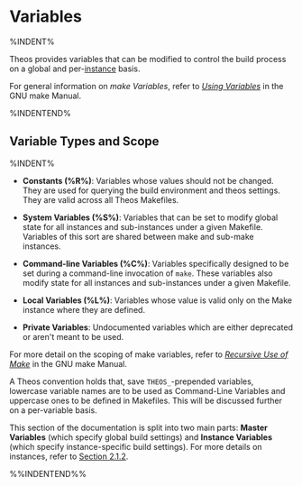 # Variables

%INDENT%

Theos provides variables that can be modified to control the build process on a global and per-[instance](./2_1_2_INSTANCES.md) basis.

For general information on *make Variables*, refer to [*Using Variables*](http://www.gnu.org/software/make/manual/make.html#Using-Variables) in the GNU make Manual.

%INDENTEND%

## Variable Types and Scope

%INDENT%

* **Constants (%R%)**: Variables whose values should not be changed. They are used for querying the build environment and theos settings. They are valid across all Theos Makefiles.

* **System Variables (%S%)**: Variables that can be set to modify global state for all instances and sub-instances under a given Makefile. Variables of this sort are shared between make and sub-make instances.

* **Command-line Variables (%C%)**: Variables specifically designed to be set during a command-line invocation of `make`. These variables also modify state for all instances and sub-instances under a given Makefile.

* **Local Variables (%L%)**: Variables whose value is valid only on the Make instance where they are defined.

* **Private Variables**: Undocumented variables which are either deprecated or aren't meant to be used.

For more detail on the scoping of make variables, refer to [*Recursive Use of Make*](http://www.gnu.org/software/make/manual/make.html#Recursion) in the GNU make Manual.

A Theos convention holds that, save `THEOS_`-prepended variables, lowercase variable names are to be used as Command-Line Variables and uppercase ones to be defined in Makefiles. This will be discussed further on a per-variable basis.

This section of the documentation is split into two main parts: **Master Variables** (which specify global build settings) and **Instance Variables** (which specify instance-specific build settings). For more details on instances, refer to [Section 2.1.2](./2_1_2_INSTANCES.md).

%%INDENTEND%%
